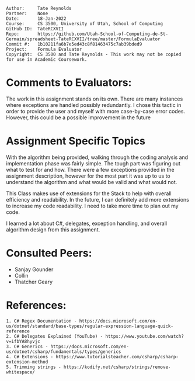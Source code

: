 ```
Author:     Tate Reynolds
Partner:    None
Date:       18-Jan-2022
Course:     CS 3500, University of Utah, School of Computing
GitHub ID:  TateRCXVII
Repo:       https://github.com/Utah-School-of-Computing-de-St-Germain/spreadsheet-TateRCXVII/tree/master/FormulaEvaluator
Commit #:   1b10211fa6b7e5ed43c8f81463475c7ab39bded9
Project:    Formula Evaluator
Copyright:  CS 3500 and Tate Reynolds - This work may not be copied for use in Academic Coursework.
```

# Comments to Evaluators:
The work in this assignment stands on its own. There are many instances where exceptions are handled possibly redundantly. I chose this
tactic in order to provide the user and myself with more case-by-case error codes. However, this could be a possible improvement in the future

# Assignment Specific Topics
With the algorithm being provided, walking through the coding analysis and implementation phase was fairly simple. The tough part was
figuring out what to test for and how. There were a few exceptions provided in the assignment description, however for the most part it was
up to us to understand the algorithm and what would be valid and what would not.

This Class makes use of extensions for the Stack to help with overall efficiency and readability. In the future, I can definitely add more 
extensions to increase my code readability. I need to take more time to plan out my code.

I learned a lot about C#, delegates, exception handling, and overall algorithm design from this assignment.



# Consulted Peers:
- Sanjay Gounder
- Collin
- Thatcher Geary

# References:

    1. C# Regex Documentation - https://docs.microsoft.com/en-us/dotnet/standard/base-types/regular-expression-language-quick-reference
    2. C# Delegates Explained (YouTube) - https://www.youtube.com/watch?v=ifbYA8hyvjc
    3. C# Generics - https://docs.microsoft.com/en-us/dotnet/csharp/fundamentals/types/generics
    4. C# Extensions - https://www.tutorialsteacher.com/csharp/csharp-extension-method
    5. Trimming strings - https://kodify.net/csharp/strings/remove-whitespace/